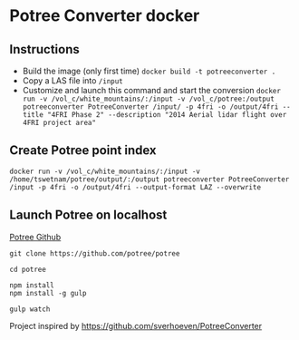# Potree Converter docker

## Instructions
- Build the image (only first time) `docker build -t potreeconverter .`
- Copy a LAS file into `/input`
- Customize and launch this command and start the conversion `docker run -v /vol_c/white_mountains/:/input -v /vol_c/potree:/output potreeconverter PotreeConverter /input/ -p 4fri -o /output/4fri --title "4FRI Phase 2" --description "2014 Aerial lidar flight over 4FRI project area"`

## Create Potree point index

```
docker run -v /vol_c/white_mountains/:/input -v /home/tswetnam/potree/output/:/output potreeconverter PotreeConverter /input -p 4fri -o /output/4fri --output-format LAZ --overwrite
```

## Launch Potree on localhost

[Potree Github](https://github.com/potree/potree)

```
git clone https://github.com/potree/potree

cd potree

npm install 
npm install -g gulp
```

```
gulp watch
```


Project inspired by https://github.com/sverhoeven/PotreeConverter
